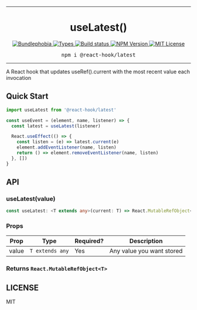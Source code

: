 <hr>
<div align="center">
  <h1 align="center">
    useLatest()
  </h1>
</div>

<p align="center">
  <a href="https://bundlephobia.com/result?p=@react-hook/latest">
    <img alt="Bundlephobia" src="https://img.shields.io/bundlephobia/minzip/@react-hook/latest?style=for-the-badge&labelColor=24292e">
  </a>
  <a aria-label="Types" href="https://www.npmjs.com/package/@react-hook/latest">
    <img alt="Types" src="https://img.shields.io/npm/types/@react-hook/latest?style=for-the-badge&labelColor=24292e">
  </a>
  <a aria-label="Build status" href="https://travis-ci.com/jaredLunde/react-hook">
    <img alt="Build status" src="https://img.shields.io/travis/com/jaredLunde/react-hook?style=for-the-badge&labelColor=24292e">
  </a>
  <a aria-label="NPM version" href="https://www.npmjs.com/package/@react-hook/latest">
    <img alt="NPM Version" src="https://img.shields.io/npm/v/@react-hook/latest?style=for-the-badge&labelColor=24292e">
  </a>
  <a aria-label="License" href="https://jaredlunde.mit-license.org/">
    <img alt="MIT License" src="https://img.shields.io/npm/l/@react-hook/latest?style=for-the-badge&labelColor=24292e">
  </a>
</p>

<pre align="center">npm i @react-hook/latest</pre>
<hr>

A React hook that updates useRef().current with the most recent value each invocation

## Quick Start

```jsx harmony
import useLatest from '@react-hook/latest'

const useEvent = (element, name, listener) => {
  const latest = useLatest(listener)

  React.useEffect(() => {
    const listen = (e) => latest.current(e)
    element.addEventListener(name, listen)
    return () => element.removeEventListener(name, listen)
  }, [])
}
```

## API

### useLatest(value)

```ts
const useLatest: <T extends any>(current: T) => React.MutableRefObject<T>
```

### Props

| Prop  | Type            | Required? | Description               |
| ----- | --------------- | --------- | ------------------------- |
| value | `T extends any` | Yes       | Any value you want stored |

### Returns `React.MutableRefObject<T>`

## LICENSE

MIT

